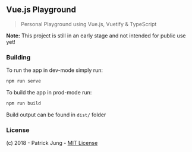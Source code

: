 ## Vue.js Playground

> Personal Playground using Vue.js, Vuetify & TypeScript

**Note:**
This project is still in an early stage and not intended for public use yet!

### Building

To run the app in dev-mode simply run:

```sh
npm run serve
```

To build the app in prod-mode run:

```sh
npm run build
```

Build output can be found in `dist/` folder

### License
(c) 2018 - Patrick Jung - [MIT License](https://opensource.org/licenses/MIT)